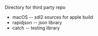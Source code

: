 Directory for third party repo

- macOS     -- sdl2 sources for apple build
- rapidjson -- json library
- catch     -- testing library 